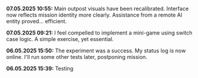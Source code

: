 **07.05.2025 10:55:** Main outpost visuals have been recalibrated. Interface now reflects mission identity more clearly.
Assistance from a remote AI entity proved... efficient.

**07.05.2025 09:21:** I feel compelled to implement a mini-game using switch case logic. A simple exercise, yet essential.

**06.05.2025 15:50:** The experiment was a success. My status log is now online. I'll run some other tests later, postponing mission.

**06.05.2025 15:39:** Testing